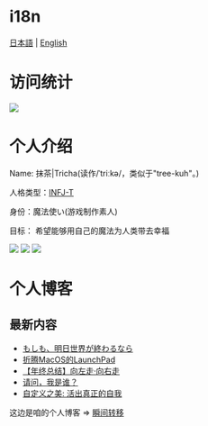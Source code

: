 # i18n

[日本語](/README_jp.md) | [English](/README_en.md)

<!-- <img  align="right" src="https://github-readme-stats.vercel.app/api?username=chmoe&show_icons=true&theme=merko"></br> -->

访问统计
==
[![](https://count.getloli.com/get/@rtmacha)](https://count.getloli.com)


个人介绍
==
Name: 抹茶|Tricha(读作/ˈtriːkə/，类似于"tree-kuh"。)
 
人格类型：[INFJ-T](https://www.16personalities.com/ch/infj-%E4%BA%BA%E6%A0%BC)

身份：魔法使い(游戏制作素人)

目标： 希望能够用自己的魔法为人类带去幸福

[![](https://img.shields.io/badge/Unity%203D-Pro-%23000000?style=flat-square&logo=Unity&logoColor=ffffff)](https://unity.com/)
[![](https://img.shields.io/badge/IDE-Visual%20Studio%20Code-blue?style=flat-square&logo=visual-studio-code&logoColor=ffffff)](https://code.visualstudio.com/)
[![](https://img.shields.io/badge/MacBook%20Pro%20M4%20Max-%23000000?style=flat-square&logo=Apple&logoColor=ffffff)](https://apple.com/)
<!--[![](https://img.shields.io/badge/IDE-Visual%20Studio-%235c2d91?style=flat-square&logo=Visual-studio&logoColor=ffffff)](https://visualstudio.microsoft.com/)-->
<!--[![](https://img.shields.io/badge/Mac%20Mini-M1%202020-%23000000?style=flat-square&logo=Apple&logoColor=ffffff)](https://apple.com/)-->

个人博客
==

## 最新内容

<!-- BLOG-POST-LIST:START -->
- [もしも、明日世界が終わるなら](https://blog.cha.moe/article/1eeff954.html)
- [折腾MacOS的LaunchPad](https://blog.cha.moe/article/bcf4bf21.html)
- [【年终总结】向左走·向右走](https://blog.cha.moe/article/7b26ae1a.html)
- [请问，我是谁？](https://blog.cha.moe/article/9f083218.html)
- [自定义之美: 活出真正的自我](https://blog.cha.moe/article/209a30b9.html)
<!-- BLOG-POST-LIST:END -->

这边是咱的个人博客 => [瞬间转移](https://blog.cha.moe)


<!-- <img src="https://github-readme-stats.vercel.app/api/top-langs/?username=chmoe&hide=javascript,html&theme=solarized-light&layout=compact"> -->
